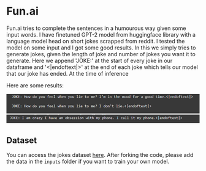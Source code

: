 # Fun.ai
Fun.ai tries to complete the sentences in a humourous way given some input words.
I have finetuned GPT-2 model from huggingface library with a language model head on short jokes scrapped from reddit. I tested the model on some input and I got some good results. 
In this we simply tries to generate jokes, given the length of joke and number of jokes you want it to generate. 
Here we append 'JOKE:' at the start of every joke in our dataframe and '<|endoftext|>' at the end of each joke which tells our model that our joke has ended. At the time of inference

Here are some results:

![resutl1](https://github.com/Sushmita10062002/Fun.ai/blob/master/images/img1.png)
![result2](https://github.com/Sushmita10062002/Fun.ai/blob/master/images/img2.png)


## Dataset
You can access the jokes dataset [here](https://www.kaggle.com/datasets/abhinavmoudgil95/short-jokes). After forking the code, please add the data in the `inputs` folder if you want to train your own model.




